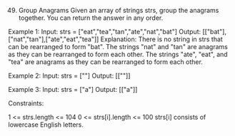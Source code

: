 49. Group Anagrams
Given an array of strings strs, group the anagrams together. You can return the answer in any order.

Example 1:
Input: strs = ["eat","tea","tan","ate","nat","bat"]
Output: [["bat"],["nat","tan"],["ate","eat","tea"]]
Explanation:
There is no string in strs that can be rearranged to form "bat".
The strings "nat" and "tan" are anagrams as they can be rearranged to form each other.
The strings "ate", "eat", and "tea" are anagrams as they can be rearranged to form each other.

Example 2:
Input: strs = [""]
Output: [[""]]

Example 3:
Input: strs = ["a"]
Output: [["a"]]

Constraints:

1 <= strs.length <= 104
0 <= strs[i].length <= 100
strs[i] consists of lowercase English letters.